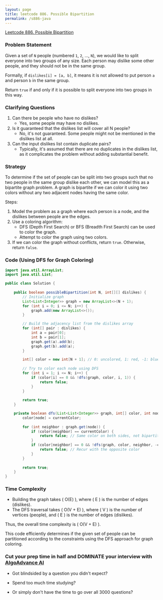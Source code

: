 ```yaml
---
layout: page
title: leetcode 886. Possible Bipartition
permalink: /s886-java
---
```

[Leetcode 886. Possible Bipartition](https://algoadvance.github.io/algoadvance/l886)
### Problem Statement
Given a set of `N` people (numbered `1`, `2`, ..., `N`), we would like to split everyone into two groups of any size. Each person may dislike some other people, and they should not be in the same group.

Formally, if `dislikes[i] = [a, b]`, it means it is not allowed to put person `a` and person `b` in the same group.

Return `true` if and only if it is possible to split everyone into two groups in this way.

### Clarifying Questions
1. Can there be people who have no dislikes?
   - Yes, some people may have no dislikes.
2. Is it guaranteed that the dislikes list will cover all N people?
   - No, it's not guaranteed. Some people might not be mentioned in the dislikes list at all.
3. Can the input dislikes list contain duplicate pairs?
   - Typically, it's assumed that there are no duplicates in the dislikes list, as it complicates the problem without adding substantial benefit.

### Strategy
To determine if the set of people can be split into two groups such that no two people in the same group dislike each other, we can model this as a bipartite graph problem. A graph is bipartite if we can color it using two colors without any two adjacent nodes having the same color.

Steps:
1. Model the problem as a graph where each person is a node, and the dislikes between people are the edges.
2. Use a coloring algorithm:
   - DFS (Depth First Search) or BFS (Breadth First Search) can be used to color the graph.
   - Attempt to color the graph using two colors.
3. If we can color the graph without conflicts, return `true`. Otherwise, return `false`.

### Code (Using DFS for Graph Coloring)

```java
import java.util.ArrayList;
import java.util.List;

public class Solution {
    
    public boolean possibleBipartition(int N, int[][] dislikes) {
        // Initialize graph
        List<List<Integer>> graph = new ArrayList<>(N + 1);
        for (int i = 0; i <= N; i++) {
            graph.add(new ArrayList<>());
        }

        // Build the adjacency list from the dislikes array
        for (int[] pair : dislikes) {
            int a = pair[0];
            int b = pair[1];
            graph.get(a).add(b);
            graph.get(b).add(a);
        }

        int[] color = new int[N + 1]; // 0: uncolored, 1: red, -1: blue
        
        // Try to color each node using DFS
        for (int i = 1; i <= N; i++) {
            if (color[i] == 0 && !dfs(graph, color, i, 1)) {
                return false;
            }
        }
        
        return true;
    }

    private boolean dfs(List<List<Integer>> graph, int[] color, int node, int currentColor) {
        color[node] = currentColor;
        
        for (int neighbor : graph.get(node)) {
            if (color[neighbor] == currentColor) {
                return false; // Same color on both sides, not bipartite
            }
            if (color[neighbor] == 0 && !dfs(graph, color, neighbor, -currentColor)) {
                return false; // Recur with the opposite color
            }
        }
        
        return true;
    }
}
```

### Time Complexity
- Building the graph takes \( O(E) \), where \( E \) is the number of edges (dislikes).
- The DFS traversal takes \( O(V + E) \), where \( V \) is the number of vertices (people), and \( E \) is the number of edges (dislikes).

Thus, the overall time complexity is \( O(V + E) \).

This code efficiently determines if the given set of people can be partitioned according to the constraints using the DFS approach for graph coloring.


### Cut your prep time in half and DOMINATE your interview with [AlgoAdvance AI](https://algoAdvance.com)

- Got blindsided by a question you didn't expect?

- Spend too much time studying?

- Or simply don't have the time to go over all 3000 questions?

